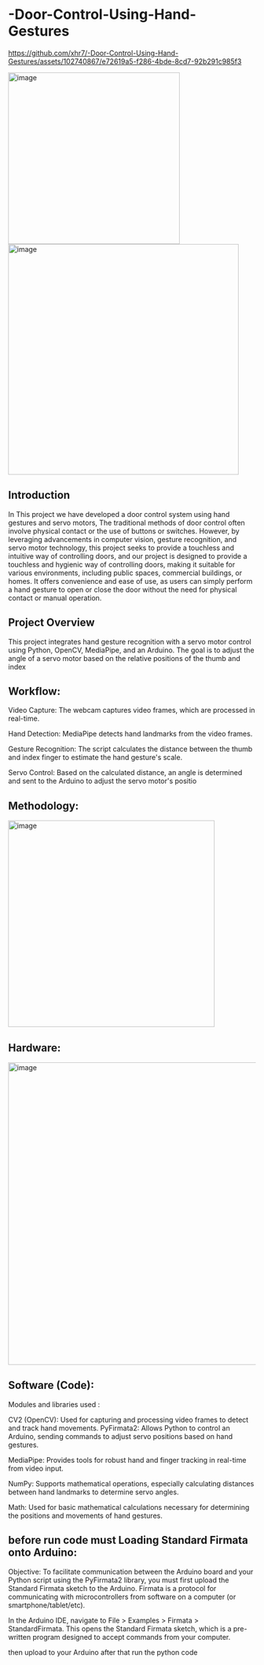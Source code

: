 # -Door-Control-Using-Hand-Gestures



https://github.com/xhr7/-Door-Control-Using-Hand-Gestures/assets/102740867/e72619a5-f286-4bde-8cd7-92b291c985f3



<img width="349" alt="image" src="https://github.com/xhr7/-Door-Control-Using-Hand-Gestures/assets/102740867/b6da7401-afc6-4f04-8346-2abc64e90eee">






<img width="469" alt="image" src="https://github.com/xhr7/-Door-Control-Using-Hand-Gestures/assets/102740867/99a6d35c-ade7-4842-b6ed-0548e8ac5c91">






## Introduction

In This project we have developed a door control system using hand gestures and servo motors, The traditional methods of door control often involve physical contact or the use of buttons or switches. However, by leveraging advancements in computer vision, gesture recognition, and servo motor technology, this project seeks to provide a touchless and intuitive way of controlling doors, and our project is designed to provide a touchless and hygienic way of controlling doors, making it suitable for various environments, including public spaces, commercial buildings, or homes. It offers convenience and ease of use, as users can simply perform a hand gesture to open or close the door without the need for physical contact or manual operation.


## Project Overview

This project integrates hand gesture recognition with a servo motor control using Python, OpenCV, MediaPipe, and an Arduino. The goal is to adjust the angle of a servo motor based on the relative positions of the thumb and index 

## Workflow:

Video Capture: The webcam captures video frames, which are processed in real-time.

Hand Detection: MediaPipe detects hand landmarks from the video frames.

Gesture Recognition: The script calculates the distance between the thumb and index finger to estimate the hand gesture's scale.

Servo Control: Based on the calculated distance, an angle is determined and sent to the Arduino to adjust the servo motor's positio

## Methodology:


<img width="420" alt="image" src="https://github.com/xhr7/-Door-Control-Using-Hand-Gestures/assets/102740867/905cb7b1-546c-40c6-9c80-4656cb65d0ec">


## Hardware:


<img width="615" alt="image" src="https://github.com/xhr7/-Door-Control-Using-Hand-Gestures/assets/102740867/2beef0c5-91c7-4b7f-b539-888c51153169">

## Software (Code):
 Modules and libraries used :

CV2 (OpenCV): Used for capturing and processing video frames to detect and track hand movements.
PyFirmata2: Allows Python to control an Arduino, sending commands to adjust servo positions based on hand gestures.

MediaPipe: Provides tools for robust hand and finger tracking in real-time from video input.

NumPy: Supports mathematical operations, especially calculating distances between hand landmarks to determine servo angles.

Math: Used for basic mathematical calculations necessary for determining the positions and movements of hand gestures.



## before run code must Loading Standard Firmata onto Arduino:
Objective:
To facilitate communication between the Arduino board and your Python script using the PyFirmata2 library, you must first upload the Standard Firmata sketch to the Arduino. Firmata is a protocol for communicating with microcontrollers from software on a computer (or smartphone/tablet/etc).

In the Arduino IDE, navigate to File > Examples > Firmata > StandardFirmata.
This opens the Standard Firmata sketch, which is a pre-written program designed to accept commands from your computer.

then upload to your Arduino after that run the python code

